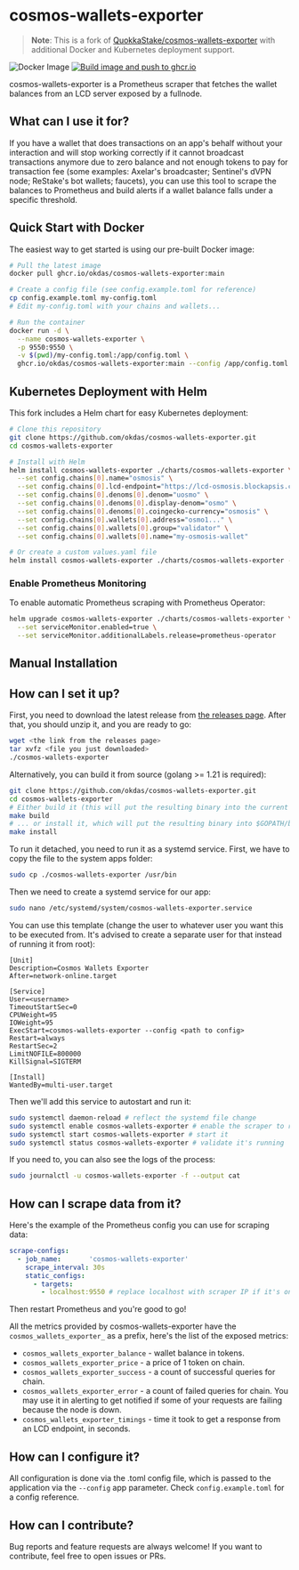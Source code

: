 # cosmos-wallets-exporter

> **Note**: This is a fork of [QuokkaStake/cosmos-wallets-exporter](https://github.com/QuokkaStake/cosmos-wallets-exporter) with additional Docker and Kubernetes deployment support.

![Docker Image](https://img.shields.io/badge/docker-ghcr.io%2Fokdas%2Fcosmos--wallets--exporter-blue)
[![Build image and push to ghcr.io](https://github.com/okdas/cosmos-wallets-exporter/actions/workflows/docker.yaml/badge.svg)](https://github.com/okdas/cosmos-wallets-exporter/actions/workflows/docker.yaml)

cosmos-wallets-exporter is a Prometheus scraper that fetches the wallet balances from an LCD server exposed by a fullnode.

## What can I use it for?

If you have a wallet that does transactions on an app's behalf without your interaction and will stop working correctly if it cannot broadcast transactions anymore due to zero balance and not enough tokens to pay for transaction fee (some examples: Axelar's broadcaster; Sentinel's dVPN node; ReStake's bot wallets; faucets), you can use this tool to scrape the balances to Prometheus and build alerts if a wallet balance falls under a specific threshold.

## Quick Start with Docker

The easiest way to get started is using our pre-built Docker image:

```sh
# Pull the latest image
docker pull ghcr.io/okdas/cosmos-wallets-exporter:main

# Create a config file (see config.example.toml for reference)
cp config.example.toml my-config.toml
# Edit my-config.toml with your chains and wallets...

# Run the container
docker run -d \
  --name cosmos-wallets-exporter \
  -p 9550:9550 \
  -v $(pwd)/my-config.toml:/app/config.toml \
  ghcr.io/okdas/cosmos-wallets-exporter:main --config /app/config.toml
```

## Kubernetes Deployment with Helm

This fork includes a Helm chart for easy Kubernetes deployment:

```sh
# Clone this repository
git clone https://github.com/okdas/cosmos-wallets-exporter.git
cd cosmos-wallets-exporter

# Install with Helm
helm install cosmos-wallets-exporter ./charts/cosmos-wallets-exporter \
  --set config.chains[0].name="osmosis" \
  --set config.chains[0].lcd-endpoint="https://lcd-osmosis.blockapsis.com" \
  --set config.chains[0].denoms[0].denom="uosmo" \
  --set config.chains[0].denoms[0].display-denom="osmo" \
  --set config.chains[0].denoms[0].coingecko-currency="osmosis" \
  --set config.chains[0].wallets[0].address="osmo1..." \
  --set config.chains[0].wallets[0].group="validator" \
  --set config.chains[0].wallets[0].name="my-osmosis-wallet"

# Or create a custom values.yaml file
helm install cosmos-wallets-exporter ./charts/cosmos-wallets-exporter -f my-values.yaml
```

### Enable Prometheus Monitoring

To enable automatic Prometheus scraping with Prometheus Operator:

```sh
helm upgrade cosmos-wallets-exporter ./charts/cosmos-wallets-exporter \
  --set serviceMonitor.enabled=true \
  --set serviceMonitor.additionalLabels.release=prometheus-operator
```

## Manual Installation

## How can I set it up?

First, you need to download the latest release from [the releases page](https://github.com/QuokkaStake/cosmos-wallets-exporter/releases/). After that, you should unzip it, and you are ready to go:

```sh
wget <the link from the releases page>
tar xvfz <file you just downloaded>
./cosmos-wallets-exporter
```

Alternatively, you can build it from source (golang >= 1.21 is required):
```sh
git clone https://github.com/okdas/cosmos-wallets-exporter.git
cd cosmos-wallets-exporter
# Either build it (this will put the resulting binary into the current folder)...
make build
# ... or install it, which will put the resulting binary into $GOPATH/bin
make install
```

To run it detached, you need to run it as a systemd service. First, we have to copy the file to the system apps folder:

```sh
sudo cp ./cosmos-wallets-exporter /usr/bin
```

Then we need to create a systemd service for our app:

```sh
sudo nano /etc/systemd/system/cosmos-wallets-exporter.service
```

You can use this template (change the user to whatever user you want this to be executed from. It's advised to create a separate user for that instead of running it from root):

```
[Unit]
Description=Cosmos Wallets Exporter
After=network-online.target

[Service]
User=<username>
TimeoutStartSec=0
CPUWeight=95
IOWeight=95
ExecStart=cosmos-wallets-exporter --config <path to config>
Restart=always
RestartSec=2
LimitNOFILE=800000
KillSignal=SIGTERM

[Install]
WantedBy=multi-user.target
```

Then we'll add this service to autostart and run it:

```sh
sudo systemctl daemon-reload # reflect the systemd file change
sudo systemctl enable cosmos-wallets-exporter # enable the scraper to run on system startup
sudo systemctl start cosmos-wallets-exporter # start it
sudo systemctl status cosmos-wallets-exporter # validate it's running
```

If you need to, you can also see the logs of the process:

```sh
sudo journalctl -u cosmos-wallets-exporter -f --output cat
```

## How can I scrape data from it?

Here's the example of the Prometheus config you can use for scraping data:

```yaml
scrape-configs:
  - job_name:       'cosmos-wallets-exporter'
    scrape_interval: 30s
    static_configs:
      - targets:
        - localhost:9550 # replace localhost with scraper IP if it's on the other host
```

Then restart Prometheus and you're good to go!

All the metrics provided by cosmos-wallets-exporter have the `cosmos_wallets_exporter_` as a prefix, here's the list of the exposed metrics:
- `cosmos_wallets_exporter_balance` - wallet balance in tokens.
- `cosmos_wallets_exporter_price` - a price of 1 token on chain.
- `cosmos_wallets_exporter_success` - a count of successful queries for chain.
- `cosmos_wallets_exporter_error` - a count of failed queries for chain. You may use it in alerting to get notified if some of your requests are failing because the node is down.
- `cosmos_wallets_exporter_timings` - time it took to get a response from an LCD endpoint, in seconds.

## How can I configure it?

All configuration is done via the .toml config file, which is passed to the application via the `--config` app parameter. Check `config.example.toml` for a config reference.

## How can I contribute?

Bug reports and feature requests are always welcome! If you want to contribute, feel free to open issues or PRs.
